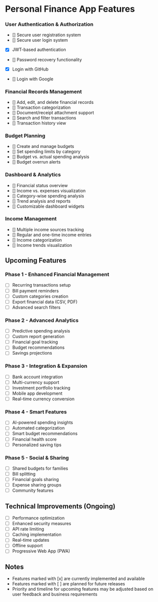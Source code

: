# Personal Finance App Features

### User Authentication & Authorization
- [] Secure user registration system
- [] Secure user login system
- [x] JWT-based authentication
- [] Password recovery functionality
- [x] Login with GitHub
- [] Login with Google

### Financial Records Management
- [] Add, edit, and delete financial records
- [] Transaction categorization
- [] Document/receipt attachment support
- [] Search and filter transactions
- [] Transaction history view

### Budget Planning
- [] Create and manage budgets
- [] Set spending limits by category
- [] Budget vs. actual spending analysis
- [] Budget overrun alerts

### Dashboard & Analytics
- [] Financial status overview
- [] Income vs. expenses visualization
- [] Category-wise spending analysis
- [] Trend analysis and reports
- [] Customizable dashboard widgets

### Income Management
- [] Multiple income sources tracking
- [] Regular and one-time income entries
- [] Income categorization
- [] Income trends visualization

## Upcoming Features

### Phase 1 - Enhanced Financial Management
- [ ] Recurring transactions setup
- [ ] Bill payment reminders
- [ ] Custom categories creation
- [ ] Export financial data (CSV, PDF)
- [ ] Advanced search filters

### Phase 2 - Advanced Analytics
- [ ] Predictive spending analysis
- [ ] Custom report generation
- [ ] Financial goal tracking
- [ ] Budget recommendations
- [ ] Savings projections

### Phase 3 - Integration & Expansion
- [ ] Bank account integration
- [ ] Multi-currency support
- [ ] Investment portfolio tracking
- [ ] Mobile app development
- [ ] Real-time currency conversion

### Phase 4 - Smart Features
- [ ] AI-powered spending insights
- [ ] Automated categorization
- [ ] Smart budget recommendations
- [ ] Financial health score
- [ ] Personalized saving tips

### Phase 5 - Social & Sharing
- [ ] Shared budgets for families
- [ ] Bill splitting
- [ ] Financial goals sharing
- [ ] Expense sharing groups
- [ ] Community features

## Technical Improvements (Ongoing)
- [ ] Performance optimization
- [ ] Enhanced security measures
- [ ] API rate limiting
- [ ] Caching implementation
- [ ] Real-time updates
- [ ] Offline support
- [ ] Progressive Web App (PWA)

## Notes
- Features marked with [x] are currently implemented and available
- Features marked with [ ] are planned for future releases
- Priority and timeline for upcoming features may be adjusted based on user feedback and business requirements
